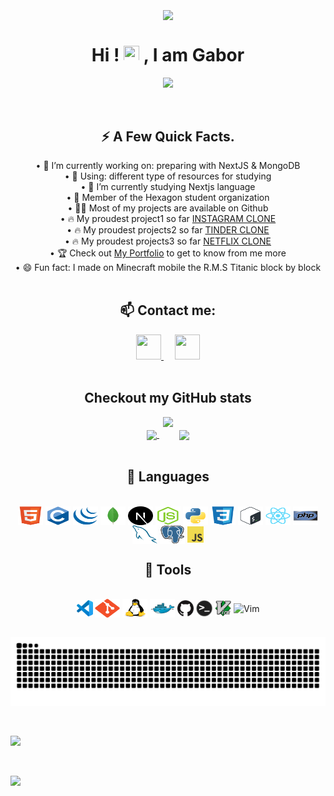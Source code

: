 
<!-- 👯 I6541
- 🤔 I’m looking for junior software developer job
- 💬 You can't learn everything, but you have to convince yourself that you can learn anything - John Carmack
- 📫 developing tinder continuing on gitlab repo,
today doing filters with react in it
today finished the upload images based on user login tokens
- 😄 Prknoasfasd if you see this comment here you have two options: you hire me as a developer or invite for a coffee
- ⚡ Fun 
  ##⚡️
# Hi ! <img src="https://media.giphy.com/media/hvRJCLFzcasrR4ia7z/giphy.gif" width="25px"> , I am Gabor
![](https://komarev.com/ghpvc/?username=mobahug&color=yellow)
<div style="display: inline_block"><br>
   <img height="150em" src="https://github-readme-stats.vercel.app/api?username=mobahug&show_icons=true&theme=tokyonight&include_all_commits=true&count_private=true"> &emsp;&emsp;&emsp;&emsp;
    <img height="150em" src="https://github-readme-stats.vercel.app/api/top-langs/?username=mobahug&layout=compact&langs_count=7&theme=tokyonight">
 alt="Rafa-pic"
   - 🔭 I’m currently workg on my own libra
   - 🌱 I’m learning C language
   - 👨‍💻 Most of my projects are available on Github.
<img align="right" height="290em" width="410" style="border-radius:150px" src="https://badge42.herokuapp.com/api/stats/ghorvath?cursus=42">
-->

<div align="center" style="display: inline_block"><br>
 <img align="center" src="https://user-images.githubusercontent.com/83179142/156719281-6ce162ee-8c83-4979-91f0-c8d79305160c.png">
  <h1 align="center">Hi ! <img src="https://media.giphy.com/media/hvRJCLFzcasrR4ia7z/giphy.gif" width="25px" height="25px"> , I am Gabor</h1>
  <p align="center">
  <a href="https://github.com/mobahug/readme-typing-svg"><img src="https://readme-typing-svg.herokuapp.com/?lines=Fulltime%20student%20of%20the%20famous%2042%20school;Currently%20studying%20NextJS%20and%20MongoDB;Always%20learning%20new%20things&font=Fira%20Code&center=true&width=700&height=45&color=3382FF&vCenter=true&size=22"></a>
  </p>
  <div align="center" style="display: inline_block"><br>
    <h2>⚡️ A Few Quick Facts.</h2> 
    •  🔭 I’m currently working on: preparing with NextJS & MongoDB <br>
    •  💬 Using: different type of resources for studying <br>
    •  🌱 I’m currently studying Nextjs language <br>
    •  🐝 Member of the Hexagon student organization <br>
    •  👨‍💻 Most of my projects are available on Github <br>
    •  🔥 My proudest project1 so far <a href="https://github.com/mobahug/instagram_clone_42_SP">INSTAGRAM CLONE</a><br>
    •  🔥 My proudest projects2 so far <a href="https://github.com/mobahug/TinderClone_42">TINDER CLONE</a><br>
    •  🔥 My proudest projects3 so far <a href="https://github.com/mobahug/Netflix_Clone_42">NETFLIX CLONE</a><br>
    •  🏆 Check out <a href="https://mobahug.github.io/gaborulenius/">My Portfolio</a> to get to know from me more<br>
    •  😄 Fun fact: I made on Minecraft mobile the R.M.S Titanic block by block
  </div>
</div>
<br>


<div align="center">
  <h2>📫 Contact me:</h2>
  <a href="https://www.linkedin.com/in/g%C3%A0bor-horv%C3%A0th-ulenius-07526719a/">
    <img src="https://cdn.jsdelivr.net/gh/devicons/devicon/icons/linkedin/linkedin-original.svg" height ="40px" width="40px"/>
  </a>&emsp;
  <a href="mailto:gaborulenius@gmail.com">
    <img height="40px" width="40px" src="https://user-images.githubusercontent.com/1412131/58957746-8d342500-87a1-11e9-9c34-4c757712bd27.png"" />
  </a>
</div>
<br>


<div align="center" style="display: inline_block">
  <h2>Checkout my GitHub stats</h2> 
  <img src="https://media.giphy.com/media/VgCDAzcKvsR6OM0uWg/giphy.gif" width="50">
</div>

                                                                                                                                                                       
<div align="center">
  <a href="https://github.com/anuraghazra/github-readme-stats">
    <img align="center"  height="150em" src="https://github-readme-stats.vercel.app/api?username=mobahug&show_icons=true&theme=tokyonight&count_private=true" />
  </a>
  &emsp;&emsp;
  <a href="https://github.com/anuraghazra/convoychat">
    <img align="center" height="150em" src="https://github-readme-stats.vercel.app/api/top-langs/?username=mobahug&layout=compact&langs_count=8&theme=tokyonight" />
  </a>
</div>    
<br>


 <h2 align="center">🚀 Languages</h2> 
<div align="center" style="display: inline_block" ><br>
  <img align="center" alt="Rafa-HTML" height="30px" width="40px" src="https://raw.githubusercontent.com/devicons/devicon/master/icons/html5/html5-original.svg">
  <img align="center" alt="Rafa-C" height="30px" width="40px" src="https://raw.githubusercontent.com/devicons/devicon/master/icons/c/c-original.svg">
  
  <img align="center" alt="JQuery" height="30px" width="40px" src="https://raw.githubusercontent.com/devicons/devicon/master/icons/jquery/jquery-original.svg">
  <img align="center" alt="mongodb" height="30px" width="40px" src="https://raw.githubusercontent.com/devicons/devicon/master/icons/mongodb/mongodb-original.svg">
  <img align="center" alt="nextjs" height="30px" width="40px" src="https://raw.githubusercontent.com/devicons/devicon/master/icons/nextjs/nextjs-original.svg">
  
  <img align="center" alt="nodejs" height="30px" width="40px" src="https://raw.githubusercontent.com/devicons/devicon/master/icons/nodejs/nodejs-original.svg">
  <img align="center" alt="Rafa-Python" height="30px" width="40px" src="https://raw.githubusercontent.com/devicons/devicon/master/icons/python/python-original.svg">
  
  <img align="center" alt="Rafa-CSS3" height="30px" width="40px" src="https://raw.githubusercontent.com/devicons/devicon/master/icons/css3/css3-original.svg">
  <img align="center" alt="Rafa-Bash" height="30px" width="40px" src="https://raw.githubusercontent.com/devicons/devicon/master/icons/bash/bash-original.svg">
   <img align="center" alt="Rafa-React" height="30px" width="40px" src="https://raw.githubusercontent.com/devicons/devicon/master/icons/react/react-original.svg">
  
  <img align="center" alt="PHP" height="30px" width="40px" src="https://raw.githubusercontent.com/devicons/devicon/master/icons/php/php-original.svg">
  <img align="center" alt="mysql" height="30px" width="40px" src="https://raw.githubusercontent.com/devicons/devicon/master/icons/mysql/mysql-original.svg">
  <img align="center" alt="postgresql" height="30px" width="40px" src="https://raw.githubusercontent.com/devicons/devicon/master/icons/postgresql/postgresql-original.svg">
  <img align="center" alt="javascript" width="26px" src="https://raw.githubusercontent.com/github/explore/80688e429a7d4ef2fca1e82350fe8e3517d3494d/topics/javascript/javascript.png">
</div>



<h2 align="center">🔧 Tools</h2> 
  <div align="center" style="display: inline_block" ><br>
    <img align="center" alt="Visual Studio Code" width="26px" src="https://raw.githubusercontent.com/github/explore/80688e429a7d4ef2fca1e82350fe8e3517d3494d/topics/visual-studio-code/visual-studio-code.png">
    <img align="center" alt="Rafa-Git" height="30px" width="40px" src="https://raw.githubusercontent.com/devicons/devicon/master/icons/git/git-original.svg">
    <img align="center" alt="Linux" height="30px" width="40px" src="https://raw.githubusercontent.com/devicons/devicon/master/icons/linux/linux-original.svg">
    <img align="center" alt="Docker" height="30px" width="40px" src="https://raw.githubusercontent.com/devicons/devicon/master/icons/docker/docker-original.svg">
    <img align="center" alt="GitHub" width="26px" src="https://raw.githubusercontent.com/github/explore/78df643247d429f6cc873026c0622819ad797942/topics/github/github.png">
  <img align="center" alt="Terminal" width="26px" src="https://raw.githubusercontent.com/github/explore/80688e429a7d4ef2fca1e82350fe8e3517d3494d/topics/terminal/terminal.png">
  <img align="center" alt="Vim" width="26px" src="https://raw.githubusercontent.com/github/explore/80688e429a7d4ef2fca1e82350fe8e3517d3494d/topics/vim/vim.png">
  
  
  <img align="center" alt="Vim" width="26px" src="https://raw.githubusercontent.com/github/explore/80688e429a7d4ef2fca1e82350fe8e3517d3494d/topics/jira/jira.png">
  
  </div>
</div>
<br>

![snake gif](https://github.com/mobahug/mobahug/blob/output/github-contribution-grid-snake.svg)
  
<br>

![](https://visitor-badge.glitch.me/badge?page_id=mobahug.mobahug)

<br>

![](https://raw.githubusercontent.com/bornmay/bornmay/Update/svg/Bottom.svg)
